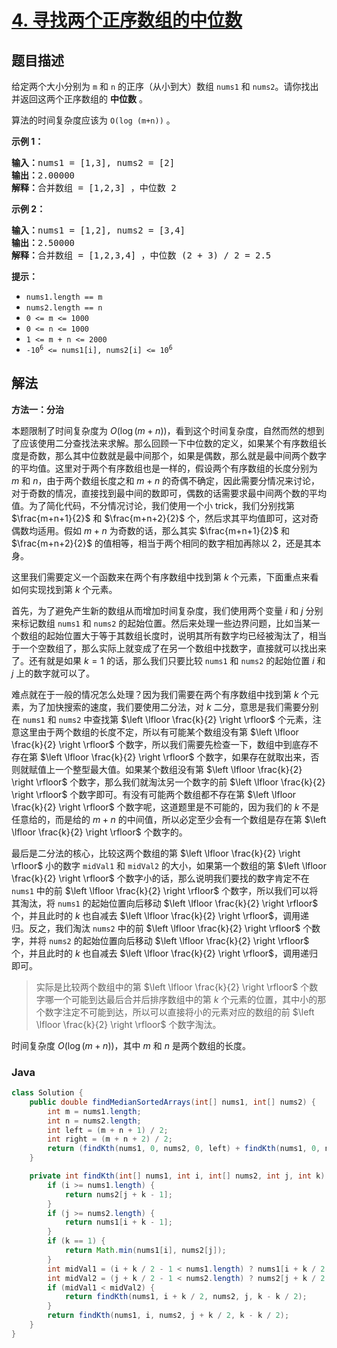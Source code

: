 # [4. 寻找两个正序数组的中位数](https://leetcode.cn/problems/median-of-two-sorted-arrays)

## 题目描述

<p>给定两个大小分别为 <code>m</code> 和 <code>n</code> 的正序（从小到大）数组&nbsp;<code>nums1</code> 和&nbsp;<code>nums2</code>。请你找出并返回这两个正序数组的 <strong>中位数</strong> 。</p>

<p>算法的时间复杂度应该为 <code>O(log (m+n))</code> 。</p>

<p><strong>示例 1：</strong></p>

<pre>
<strong>输入：</strong>nums1 = [1,3], nums2 = [2]
<strong>输出：</strong>2.00000
<strong>解释：</strong>合并数组 = [1,2,3] ，中位数 2
</pre>

<p><strong>示例 2：</strong></p>

<pre>
<strong>输入：</strong>nums1 = [1,2], nums2 = [3,4]
<strong>输出：</strong>2.50000
<strong>解释：</strong>合并数组 = [1,2,3,4] ，中位数 (2 + 3) / 2 = 2.5
</pre>

<p><strong>提示：</strong></p>

<ul>
	<li><code>nums1.length == m</code></li>
	<li><code>nums2.length == n</code></li>
	<li><code>0 &lt;= m &lt;= 1000</code></li>
	<li><code>0 &lt;= n &lt;= 1000</code></li>
	<li><code>1 &lt;= m + n &lt;= 2000</code></li>
	<li><code>-10<sup>6</sup> &lt;= nums1[i], nums2[i] &lt;= 10<sup>6</sup></code></li>
</ul>

## 解法

**方法一：分治**

本题限制了时间复杂度为 $O(\log (m+n))$，看到这个时间复杂度，自然而然的想到了应该使用二分查找法来求解。那么回顾一下中位数的定义，如果某个有序数组长度是奇数，那么其中位数就是最中间那个，如果是偶数，那么就是最中间两个数字的平均值。这里对于两个有序数组也是一样的，假设两个有序数组的长度分别为 $m$ 和 $n$，由于两个数组长度之和 $m+n$ 的奇偶不确定，因此需要分情况来讨论，对于奇数的情况，直接找到最中间的数即可，偶数的话需要求最中间两个数的平均值。为了简化代码，不分情况讨论，我们使用一个小 trick，我们分别找第 $\frac{m+n+1}{2}$ 和 $\frac{m+n+2}{2}$ 个，然后求其平均值即可，这对奇偶数均适用。假如 $m+n$ 为奇数的话，那么其实 $\frac{m+n+1}{2}$ 和 $\frac{m+n+2}{2}$ 的值相等，相当于两个相同的数字相加再除以 2，还是其本身。

这里我们需要定义一个函数来在两个有序数组中找到第 $k$ 个元素，下面重点来看如何实现找到第 $k$ 个元素。

首先，为了避免产生新的数组从而增加时间复杂度，我们使用两个变量 $i$ 和 $j$ 分别来标记数组 `nums1` 和 `nums2` 的起始位置。然后来处理一些边界问题，比如当某一个数组的起始位置大于等于其数组长度时，说明其所有数字均已经被淘汰了，相当于一个空数组了，那么实际上就变成了在另一个数组中找数字，直接就可以找出来了。还有就是如果 $k=1$ 的话，那么我们只要比较 `nums1` 和 `nums2` 的起始位置 $i$ 和 $j$ 上的数字就可以了。

难点就在于一般的情况怎么处理？因为我们需要在两个有序数组中找到第 $k$ 个元素，为了加快搜索的速度，我们要使用二分法，对 $k$ 二分，意思是我们需要分别在 `nums1` 和 `nums2` 中查找第 $\left \lfloor \frac{k}{2} \right \rfloor$ 个元素，注意这里由于两个数组的长度不定，所以有可能某个数组没有第 $\left \lfloor \frac{k}{2} \right \rfloor$ 个数字，所以我们需要先检查一下，数组中到底存不存在第 $\left \lfloor \frac{k}{2} \right \rfloor$ 个数字，如果存在就取出来，否则就赋值上一个整型最大值。如果某个数组没有第 $\left \lfloor \frac{k}{2} \right \rfloor$ 个数字，那么我们就淘汰另一个数字的前 $\left \lfloor \frac{k}{2} \right \rfloor$ 个数字即可。有没有可能两个数组都不存在第 $\left \lfloor \frac{k}{2} \right \rfloor$ 个数字呢，这道题里是不可能的，因为我们的 $k$ 不是任意给的，而是给的 $m+n$ 的中间值，所以必定至少会有一个数组是存在第 $\left \lfloor \frac{k}{2} \right \rfloor$ 个数字的。

最后是二分法的核心，比较这两个数组的第 $\left \lfloor \frac{k}{2} \right \rfloor$ 小的数字 `midVal1` 和 `midVal2` 的大小，如果第一个数组的第 $\left \lfloor \frac{k}{2} \right \rfloor$ 个数字小的话，那么说明我们要找的数字肯定不在 `nums1` 中的前 $\left \lfloor \frac{k}{2} \right \rfloor$ 个数字，所以我们可以将其淘汰，将 `nums1` 的起始位置向后移动 $\left \lfloor \frac{k}{2} \right \rfloor$ 个，并且此时的 $k$ 也自减去 $\left \lfloor \frac{k}{2} \right \rfloor$，调用递归。反之，我们淘汰 `nums2` 中的前 $\left \lfloor \frac{k}{2} \right \rfloor$ 个数字，并将 `nums2` 的起始位置向后移动 $\left \lfloor \frac{k}{2} \right \rfloor$ 个，并且此时的 $k$ 也自减去 $\left \lfloor \frac{k}{2} \right \rfloor$，调用递归即可。

> 实际是比较两个数组中的第 $\left \lfloor \frac{k}{2} \right \rfloor$ 个数字哪一个可能到达最后合并后排序数组中的第 $k$ 个元素的位置，其中小的那个数字注定不可能到达，所以可以直接将小的元素对应的数组的前 $\left \lfloor \frac{k}{2} \right \rfloor$ 个数字淘汰。

时间复杂度 $O(\log (m+n))$，其中 $m$ 和 $n$ 是两个数组的长度。

### **Java**

```java
class Solution {
    public double findMedianSortedArrays(int[] nums1, int[] nums2) {
        int m = nums1.length;
        int n = nums2.length;
        int left = (m + n + 1) / 2;
        int right = (m + n + 2) / 2;
        return (findKth(nums1, 0, nums2, 0, left) + findKth(nums1, 0, nums2, 0, right)) / 2.0;
    }

    private int findKth(int[] nums1, int i, int[] nums2, int j, int k) {
        if (i >= nums1.length) {
            return nums2[j + k - 1];
        }
        if (j >= nums2.length) {
            return nums1[i + k - 1];
        }
        if (k == 1) {
            return Math.min(nums1[i], nums2[j]);
        }
        int midVal1 = (i + k / 2 - 1 < nums1.length) ? nums1[i + k / 2 - 1] : Integer.MAX_VALUE;
        int midVal2 = (j + k / 2 - 1 < nums2.length) ? nums2[j + k / 2 - 1] : Integer.MAX_VALUE;
        if (midVal1 < midVal2) {
            return findKth(nums1, i + k / 2, nums2, j, k - k / 2);
        }
        return findKth(nums1, i, nums2, j + k / 2, k - k / 2);
    }
}
```
